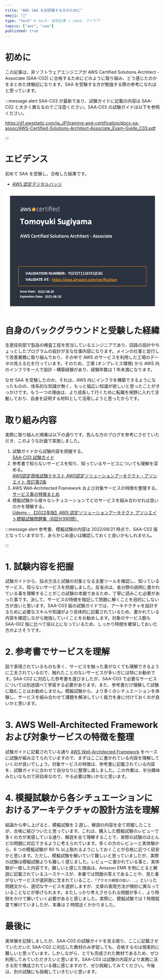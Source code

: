 ```yaml
---
title: "AWS SAA を初受験する方のために"
emoji: "🐳"
type: "tech" # tech: 技術記事 / idea: アイデア
topics: ["aws", "saa"]
published: true
---
```

# 初めに
この記事は、非ソフトウェアエンジニアが AWS Certified Solutions Architect - Associate (SAA-C02) に合格するためにどのように取り組み、どう感じたのかをまとめた体験記になります。SAA を受験する方が勉強する際の参考になればと思っています。

:::message alert
SAA-C03 が最新であり、試験ガイドに記載の内容は SAA-C02 と大きく異なるのでご注意ください。SAA-C03 の試験ガイドは以下を参照ください。

https://d1.awsstatic.com/ja_JP/training-and-certification/docs-sa-assoc/AWS-Certified-Solutions-Architect-Associate_Exam-Guide_C03.pdf

:::

# エビデンス
初めて SAA を受験し、合格した結果です。

* [AWS 認定デジタルバッジ](https://www.credly.com/badges/ee7006fd-f01e-4b25-9963-63411ace4cd0/public_url)

![](/images/article-0007/aws-certificated-solution-architect-associate-certificate.png)

# 自身のバックグラウンドと受験した経緯
生産技術部で製品の検査工程を担当しているエンジニアであり、回路の設計やちょっとしたプログラムの設計が主な仕事内容になります。メインの仕事と並行して改善業務に取り組んでおり、その中で AWS のサービスを利用した工場のデータの見える化を行っています。そのため、工場 (オンプレミス環境) から AWS 内のインフラを一人で設計・構築経験があり、経験年数は 1 年未満になります。

なぜ SAA を受験したのか。それは、AWS 内にインフラを構築できるようになったものの、体系的な知識が無く、もっと幅広い知識が欲しいと思ったことがきっかけです。もう一つの理由は、より成長して行くために転職を視野に入れて活動しており、自身を証明する材料として活用しようと思ったからです。

# 取り組み内容
実際に取り組んだ順番は以下の通りです。色んな方のブログを参考にさせていただき、このような計画で実施しました。

1. 試験ガイドから試験内容を把握する。  
  [SAA-C03 試験ガイド](https://d1.awsstatic.com/ja_JP/training-and-certification/docs-sa-assoc/AWS-Certified-Solutions-Architect-Associate_Exam-Guide_C03.pdf)
2. 参考書で知らないサービスを知り、知っているサービスについても理解を深める。  
 [AWS認定資格試験テキスト AWS認定ソリューションアーキテクト - アソシエイト 改訂第2版](https://www.amazon.co.jp/AWS%E8%AA%8D%E5%AE%9A%E8%B3%87%E6%A0%BC%E8%A9%A6%E9%A8%93%E3%83%86%E3%82%AD%E3%82%B9%E3%83%88-AWS%E8%AA%8D%E5%AE%9A%E3%82%BD%E3%83%AA%E3%83%A5%E3%83%BC%E3%82%B7%E3%83%A7%E3%83%B3%E3%82%A2%E3%83%BC%E3%82%AD%E3%83%86%E3%82%AF%E3%83%88-%E3%82%A2%E3%82%BD%E3%82%B7%E3%82%A8%E3%82%A4%E3%83%88-%E6%94%B9%E8%A8%82%E7%AC%AC2%E7%89%88-NRI%E3%83%8D%E3%83%83%E3%83%88%E3%82%B3%E3%83%A0%E6%A0%AA%E5%BC%8F%E4%BC%9A%E7%A4%BE/dp/4815607389/ref=asc_df_4815607389/?tag=jpgo-22&linkCode=df0&hvadid=342397001181&hvpos=&hvnetw=g&hvrand=8008101132788475825&hvpone=&hvptwo=&hvqmt=&hvdev=c&hvdvcmdl=&hvlocint=&hvlocphy=1009461&hvtargid=pla-1016930256377&psc=1&th=1&psc=1&tag=&ref=&adgrpid=72867581430&hvpone=&hvptwo=&hvadid=342397001181&hvpos=&hvnetw=g&hvrand=8008101132788475825&hvqmt=&hvdev=c&hvdvcmdl=&hvlocint=&hvlocphy=1009461&hvtargid=pla-1016930256377)
3. AWS Well-Architected Framework および対象サービスの特徴を整理する。  
  [サービス事の特徴まとめ](https://tomoyukisugiyama.github.io/aws-exam/saa/)
4. 模擬試験から様々なシチュエーションでどのサービスを組み合わせれば良いのかを理解する。  
  [Udemy - 【2022年版】AWS 認定ソリューションアーキテクト アソシエイト模擬試験問題集（6回分390問）](https://www.udemy.com/course/aws-knan/)

:::message alert
参考書、模擬試験の内容は 2022/08/21 時点で、SAA-C02 版となっていますので、あらかじめ違いは確認しておくと良いかもしれません。

:::

# 1. 試験内容を把握
試験ガイドから、採点方法と試験の対象となる主要ツールを確認し、知っているサービス、知らないサービスを把握しました。反省点は、各分野の説明に書かれている事を理解することがこの試験の本題であるため、丁寧に読みこむ必要があった事です。決して、サービスの特徴を暗記して問題に解くことを目的にしない方が良いと思います。SAA-C03 版の試験ガイドでは、アーキテクチャを設計するために必要なスキルや知識がより具体的に記載されているため、書かれている内容を確認しながら勉強していくことをお勧めします。対象のサービス数も SAA-002 版に比べて倍以上になっているため、しっかり時間を確保しておいた方がよさそうです。

# 2. 参考書でサービスを理解
図で表現されているものも多く、サービスを触った事がなくても理解できるように工夫されているので、触れたことのないサービスが多い方には特にお勧めです。SAA-C02 に対応した参考書を選びましたが、SAA-C03 で必要なサービスについては別途調べて学習する必要があります。また、参考書だけ理解して試験に臨むことはお勧めしません。模擬試験から、より多くのシチュエーションを体験し、サービスを組み合わせて課題を解決していく能力を身に付けておくのが良いかと思います。

# 3. AWS Well-Architected Framework　および対象サービスの特徴を整理
試験ガイドに記載されている通り [AWS Well-Architected Framework](https://aws.amazon.com/jp/architecture/well-architected/) をベースに試験が組み立てられていますので、まずはここに書かれている内容を理解していくのが良いでしょう。対象サービスの特徴は、参考書に記載されている内容を、試験ガイドに合わせて自分なりに整理し直しました。この作業は、半分趣味みたいなもので非効率なので、やる必要は無いかなと思います。
 
# 4. 模擬試験から各シチュエーションにおけるアーキテクチャの設計方法を理解
結論から申し上げると、模擬試験を 2 週し、解説の内容を全て把握したことが、合格に結びついたと思っています。これは、購入した模擬試験のレビューで多くの方が実感している通り、解説を全て理解することで、実際の試験のほとんどの問題に対応できるように考えられています。多くの方のレビューと実体験から、6 つの模擬試験が 80 % 以上取れるようにしておくことが合格に近づく目安かと思います。ただし、模擬試験を解いていて難しいと思っていましたが、実際の試験は模擬試験よりも難しく感じました。レビューに書かれている事と、実体験が一致した内容です。難しいと感じた理由は、Amazon EMR を例にとると解説に記載されているユースケースが、本番では問題の答えであることや、見た事がないサービスが選択肢に含まれていること、`「アクセス頻度の低い...」`といった問題文から、適切なサービスを選択しますが、文章の表現方法が微妙に異なっていることなどが挙げられます。またしっかり考えさせられる問題が多く、より時間をかけて解いていく必要があると感じました。実際に、模擬試験では 1 時間程度で解けていましたが、本番は 2 時間近くかかりました。

# 最後に
実体験を記録しましたが、SAA-C03 の試験ガイドを見る限り、ここに記載させていただいた SAA-C02 に対応した教材のみ学習しても、合格するのは現実的に難しいと思っています。しかしながら、とても完成された教材であるため、ぜひ利用してみていただきたいと思います。SAA-C03 は試験の内容がより実務に活きる形で構成されている様に感じますので、ぜひ挑戦してみてください。今後は、別の試験にも挑戦していきたいと思います。
